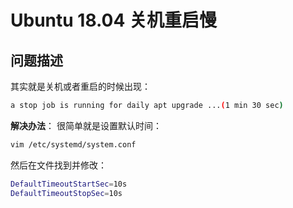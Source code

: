 # Ubuntu 18.04 关机重启慢

## 问题描述

其实就是关机或者重启的时候出现：

```bash
a stop job is running for daily apt upgrade ...(1 min 30 sec)
```

**解决办法**：
很简单就是设置默认时间：

```bash
vim /etc/systemd/system.conf
```

然后在文件找到并修改：

```bash
DefaultTimeoutStartSec=10s
DefaultTimeoutStopSec=10s
```
